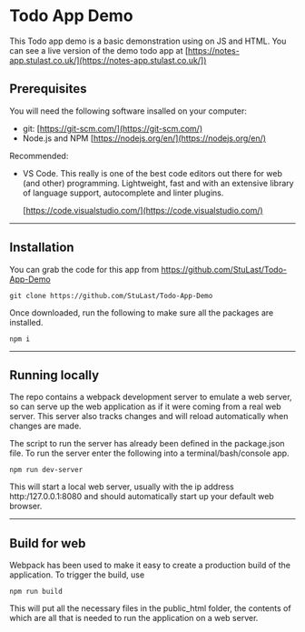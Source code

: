 # Todo App Demo

This Todo app demo is a basic demonstration using on JS and HTML.  You can see a live version of the demo todo app at
[https://notes-app.stulast.co.uk/](https://notes-app.stulast.co.uk/])

##  Prerequisites

You will need the following software insalled on your computer:

- git: [https://git-scm.com/](https://git-scm.com/)
- Node.js and NPM [https://nodejs.org/en/](https://nodejs.org/en/)

Recommended:

- VS Code.  This really is one of the best code editors out there for web (and other) programming.   Lightweight, fast and with an extensive library of language support, autocomplete and linter plugins.

    [https://code.visualstudio.com/](https://code.visualstudio.com/)

---

##  Installation

You can grab the code for this app from https://github.com/StuLast/Todo-App-Demo

```git clone https://github.com/StuLast/Todo-App-Demo```

Once downloaded, run the following to make sure all the packages are installed.

```npm i```

---

##  Running locally

The repo contains a webpack development server to emulate a web server, so can serve up the web application as if it were coming from a real web server.  This server also tracks changes and will reload automatically when changes are made.

The script to run the server has already been defined in the package.json file.  To run the server enter the following into a terminal/bash/console app.

```npm run dev-server```

This will start a local web server, usually with the ip address http:/127.0.0.1:8080 and should automatically start up your default web browser.

---

## Build for web

Webpack has been used to make it easy to create a production build of the application.  To trigger the build, use

```npm run build```

This will put all the necessary files in the public_html folder, the contents of which are all that is needed to run the application on a web server.  
